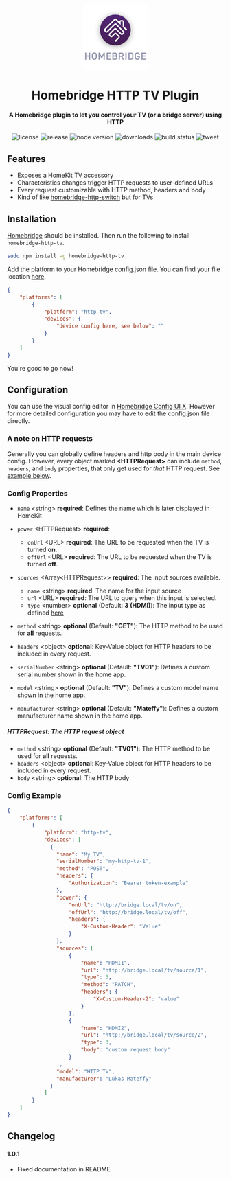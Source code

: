 <p align="center"><img alt="homebridge logo" src="https://raw.githubusercontent.com/homebridge/branding/master/logos/homebridge-wordmark-logo-vertical.png" width="150"></p>
<h1 align="center">Homebridge HTTP TV Plugin</h1>
<h4 align="center">
  A Homebridge plugin to let you control your TV (or a bridge server) using HTTP
</h4>
<p align="center">
  <img alt="license" src="https://img.shields.io/github/license/capevace/homebridge-http-tv">
  <img alt="release" src="https://img.shields.io/npm/v/homebridge-http-tv?label=release">
  <img alt="node version" src="https://img.shields.io/node/v/homebridge-http-tv">
  <img alt="downloads" src="https://img.shields.io/npm/dt/homebridge-http-tv">
  <img alt="build status" src="https://img.shields.io/github/workflow/status/capevace/homebridge-http-tv/build">
  <img alt="tweet" src="https://img.shields.io/twitter/url?style=social&url=https%3A%2F%2Fgithub.com%2Fcapevace%2Fhomebridge-http-tv">
</p>

## Features
- Exposes a HomeKit TV accessory
- Characteristics changes trigger HTTP requests to user-defined URLs
- Every request customizable with HTTP method, headers and body
- Kind of like [homebridge-http-switch](https://github.com/Supereg/homebridge-http-switch) but for TVs

## Installation
[Homebridge](https://github.com/homebridge/homebridge) should be installed. Then run the following to install `homebridge-http-tv`.
```sh
sudo npm install -g homebridge-http-tv
```

Add the platform to your Homebridge config.json file. You can find your file location [here](https://github.com/homebridge/homebridge/wiki).
```json
{
    "platforms": [
        {
            "platform": "http-tv",
            "devices": {
                "device config here, see below": ""
            }
        }
    ]
}
```

You're good to go now!

## Configuration
You can use the visual config editor in [Homebridge Config UI X](https://github.com/oznu/homebridge-config-ui-x). However for more detailed configuration you may have to edit the config.json file directly. 

### A note on HTTP requests
Generally you can globally define headers and http body in the main device config. However, every object marked **\<HTTPRequest\>** can include `method`, `headers`, and `body` properties, that only get used for *that* HTTP request. See [example below](#config-example).

### Config Properties
- `name` \<string\> **required**: Defines the name which is later displayed in HomeKit

- `power` \<HTTPRequest\> **required**:
    - `onUrl` \<URL\> **required**: The URL to be requested when the TV is turned **on**.
    - `offUrl` \<URL\> **required**: The URL to be requested when the TV is turned **off**.

- `sources` \<Array\<HTTPRequest\>\> **required**: The input sources available.
    - `name` \<string\> **required**: The name for the input source
    - `url` \<URL\> **required**: The URL to query when this input is selected.
    - `type` \<number\> **optional** \(Default: **3 (HDMI)**\): The input type as defined [here](https://developers.homebridge.io/#/characteristic/InputSourceType)

- `method` \<string\> **optional** \(Default: **"GET"**\): The HTTP method to be used for **all** requests.
- `headers` \<object\> **optional**: Key-Value object for HTTP headers to be included in every request.

- `serialNumber` \<string\> **optional** \(Default: **"TV01"**\): Defines a custom serial number shown in the home app.


- `model` \<string\> **optional** \(Default: **"TV"**\): Defines a custom model name shown in the home app.
- `manufacturer` \<string\> **optional** \(Default: **"Mateffy"**\): Defines a custom manufacturer name shown in the home app.

##### HTTPRequest: The HTTP request object
- `method` \<string\> **optional** \(Default: **"TV01"**\): The HTTP method to be used for **all** requests.
- `headers` \<object\> **optional**: Key-Value object for HTTP headers to be included in every request.
- `body` \<string\> **optional**: The HTTP body

### Config Example
```json
{
    "platforms": [
        {
            "platform": "http-tv",
            "devices": [
              {
                "name": "My TV",
                "serialNumber": "my-http-tv-1",
                "method": "POST",
                "headers": {
                    "Authorization": "Bearer token-example"
                },
                "power": {
                    "onUrl": "http://bridge.local/tv/on",
                    "offUrl": "http://bridge.local/tv/off",
                    "headers": {
                        "X-Custom-Header": "Value"
                    }
                },
                "sources": [
                    {
                        "name": "HDMI1",
                        "url": "http://bridge.local/tv/source/1",
                        "type": 3,
                        "method": "PATCH",
                        "headers": {
                            "X-Custom-Header-2": "value"
                        }
                    },
                    {
                        "name": "HDMI2",
                        "url": "http://bridge.local/tv/source/2",
                        "type": 3,
                        "body": "custom request body"
                    }
                ],
                "model": "HTTP TV",
                "manufacturer": "Lukas Mateffy"
              }
            ]
        }
    ]
}
```

## Changelog
#### 1.0.1
- Fixed documentation in README
